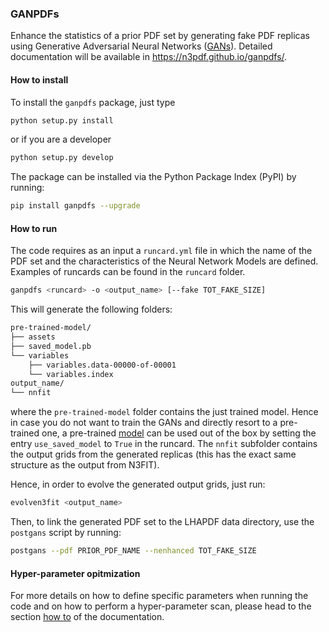 ### GANPDFs

Enhance the statistics of a prior PDF set by generating fake PDF replicas using Generative
Adversarial Neural Networks ([GANs](https://arxiv.org/abs/1406.2661)). Detailed documentation
will be available in https://n3pdf.github.io/ganpdfs/.

#### How to install

To install the `ganpdfs` package, just type
```bash
python setup.py install
```
or if you are a developer
```bash
python setup.py develop
```
The package can be installed via the Python Package Index (PyPI) by running:
```bash
pip install ganpdfs --upgrade
```

#### How to run

The code requires as an input a `runcard.yml` file in which the name of the PDF set and the
characteristics of the Neural Network Models are defined. Examples of runcards can be found
in the `runcard` folder.
```bash
ganpdfs <runcard> -o <output_name> [--fake TOT_FAKE_SIZE]
```
This will generate the following folders:
```bash
pre-trained-model/
├── assets
├── saved_model.pb
└── variables
    ├── variables.data-00000-of-00001
    └── variables.index
output_name/
└── nnfit
```
where the `pre-trained-model` folder contains the just trained model. Hence in case you do not
want to train the GANs and directly resort to a pre-trained one, a pre-trained
[model](https://github.com/N3PDF/ganpdfs/tree/DynamicArchitecture/pre-trained-model)
can be used out of the box by setting the entry `use_saved_model` to `True` in the runcard. The 
`nnfit` subfolder contains the output grids from the generated replicas (this has the exact same
structure as the output from N3FIT). 

Hence, in order to evolve the generated output grids, just run:
```bash
evolven3fit <output_name>
```

Then, to link the generated PDF set to the LHAPDF data directory, use the `postgans` script by
running:
```bash
postgans --pdf PRIOR_PDF_NAME --nenhanced TOT_FAKE_SIZE
```

#### Hyper-parameter opitmization

For more details on how to define specific parameters when running the code and on how to perform
a hyper-parameter scan, please head to the section [how to](https://n3pdf.github.io/ganpdfs/howto/howto.html)
of the documentation.
